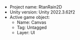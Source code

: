 <!-- UNITY CODE ASSIST INSTRUCTIONS START -->
- Project name: RtanRain2D
- Unity version: Unity 2022.3.62f2
- Active game object:
  - Name: Canvas
  - Tag: Untagged
  - Layer: UI
<!-- UNITY CODE ASSIST INSTRUCTIONS END -->